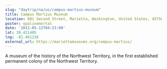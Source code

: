 ```yaml
---
slug: "daytrip/na/us/campus-martius-museum"
title: Campus Martius Museum
location: 601 Second Street, Marietta, Washington, United States, 45750
poster: opalinemortal
date: '2012-05-12T04:23:00'
lat: 39.421405
lng: -81.461236
external_url: https://mariettamuseums.org/campus-martius/
---
```


A museum of the history of the Northwest Territory, in the first established permanent colony of the Northwest Territory.
